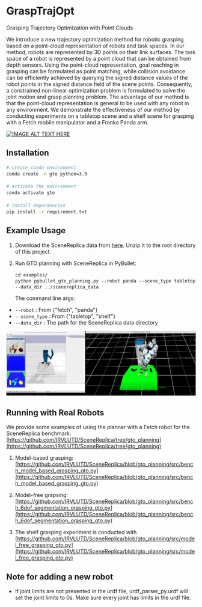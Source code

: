 # GraspTrajOpt
Grasping Trajectory Optimization with Point Clouds

We introduce a new trajectory optimization method for robotic grasping based on a point-cloud representation of robots and task spaces. In our method, robots are represented by 3D points on their link surfaces. The task space of a robot is represented by a point cloud that can be obtained from depth sensors. Using the point-cloud representation, goal reaching in grasping can be formulated as point matching, while collision avoidance can be efficiently achieved by querying the signed distance values of the robot points in the signed distance field of the scene points. Consequently, a constrained non-linear optimization problem is formulated to solve the joint motion and grasp planning problem. The advantage of our method is that the point-cloud representation is general to be used with any robot in any environment. We demonstrate the effectiveness of our method by conducting experiments on a tabletop scene and a shelf scene for grasping with a Fetch mobile manipulator and a Franka Panda arm.

[![IMAGE ALT TEXT HERE](https://img.youtube.com/vi/D-ocFqsryBQ/0.jpg)](https://www.youtube.com/watch?v=D-ocFqsryBQ)

## Installation
```sh
# create conda environment
conda create -n gto python=3.9

# activate the environment
conda activate gto

# install dependencies
pip install -r requirement.txt
```

## Example Usage
  
1. Download the SceneReplica data from [here](https://utdallas.box.com/s/nsrkk2o27a9sb8jnd8xqq0a7bk2srsa8). Unzip it to the root directory of this project.

2. Run GTO planning with SceneReplica in PyBullet:
   ```Shell
   cd examples/
   python pybullet_gto_planning.py --robot panda --scene_type tabletop --data_dir ../scenereplica_data
   ```
   The command line args:
- `--robot` : From {"fetch", "panda"}
- `--scene_type` : From {"tabletop", "shelf"}
- `--data_dir` : The path for the SceneReplica data directory

<p align="center" width="100%">
   <img src="./pics/example.png" alt="drawing" width="1200"/>
</p>

##  Running with Real Robots
We provide some examples of using the planner with a Fetch robot for the SceneReplica benchmark:
[https://github.com/IRVLUTD/SceneReplica/tree/gto_planning](https://github.com/IRVLUTD/SceneReplica/tree/gto_planning)

1. Model-based grasping: [https://github.com/IRVLUTD/SceneReplica/blob/gto_planning/src/bench_model_based_grasping_gto.py](https://github.com/IRVLUTD/SceneReplica/blob/gto_planning/src/bench_model_based_grasping_gto.py)

2. Model-free grapsing: [https://github.com/IRVLUTD/SceneReplica/blob/gto_planning/src/bench_6dof_segmentation_grasping_gto.py](https://github.com/IRVLUTD/SceneReplica/blob/gto_planning/src/bench_6dof_segmentation_grasping_gto.py)

3. The shelf grasping experiment is conducted with [https://github.com/IRVLUTD/SceneReplica/blob/gto_planning/src/model_free_grasping_gto.py](https://github.com/IRVLUTD/SceneReplica/blob/gto_planning/src/model_free_grasping_gto.py)

## Note for adding a new robot
- If joint limits are not presented in the urdf file, urdf_parser_py.urdf will set the joint limits to 0s. Make sure every joint has limits in the urdf file.
